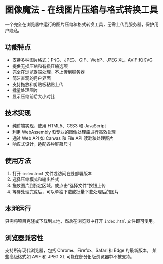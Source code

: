 # 图像魔法 - 在线图片压缩与格式转换工具

一个完全在浏览器中运行的图片压缩和格式转换工具，无需上传到服务器，保护用户隐私。

## 功能特点

- 支持多种图片格式：PNG、JPEG、GIF、WebP、JPEG XL、AVIF 和 SVG
- 提供无损压缩和有损压缩选项
- 完全在浏览器端处理，不上传到服务器
- 简洁直观的用户界面
- 支持拖放和剪贴板粘贴上传
- 批量处理图片
- 显示压缩前后大小对比

## 技术实现

- 纯前端实现，使用 HTML5、CSS3 和 JavaScript
- 利用 WebAssembly 和专业的图像处理库进行高效处理
- 通过 Web API 如 Canvas 和 File API 读取和处理图片
- 响应式设计，适配各种屏幕尺寸

## 使用方法

1. 打开 `index.html` 文件或访问在线部署版本
2. 选择压缩模式和输出格式
3. 拖放图片到指定区域，或点击"选择文件"按钮上传
4. 等待处理完成后，可以单独下载或批量下载处理后的图片

## 本地运行

只需将项目克隆或下载到本地，然后在浏览器中打开 `index.html` 文件即可使用。

## 浏览器兼容性

支持所有现代浏览器，包括 Chrome、Firefox、Safari 和 Edge 的最新版本。
某些高级格式如 AVIF 和 JPEG XL 可能在部分旧版浏览器中不被支持。

